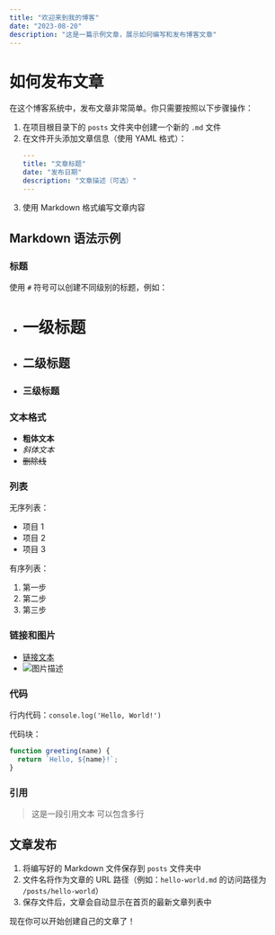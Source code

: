 ```yaml
---
title: "欢迎来到我的博客"
date: "2023-08-20"
description: "这是一篇示例文章，展示如何编写和发布博客文章"
---
```


# 如何发布文章

在这个博客系统中，发布文章非常简单。你只需要按照以下步骤操作：

1. 在项目根目录下的 `posts` 文件夹中创建一个新的 `.md` 文件
2. 在文件开头添加文章信息（使用 YAML 格式）：
   ```yaml
   ---
   title: "文章标题"
   date: "发布日期"
   description: "文章描述（可选）"
   ---
   ```
3. 使用 Markdown 格式编写文章内容

## Markdown 语法示例

### 标题

使用 `#` 符号可以创建不同级别的标题，例如：
- # 一级标题
- ## 二级标题
- ### 三级标题

### 文本格式

- **粗体文本**
- *斜体文本*
- ~~删除线~~

### 列表

无序列表：
- 项目 1
- 项目 2
- 项目 3

有序列表：
1. 第一步
2. 第二步
3. 第三步

### 链接和图片

- [链接文本](https://example.com)
- ![图片描述](https://example.com/image.jpg)

### 代码

行内代码：`console.log('Hello, World!')`

代码块：
```javascript
function greeting(name) {
  return `Hello, ${name}!`;
}
```

### 引用

> 这是一段引用文本
> 可以包含多行

## 文章发布

1. 将编写好的 Markdown 文件保存到 `posts` 文件夹中
2. 文件名将作为文章的 URL 路径（例如：`hello-world.md` 的访问路径为 `/posts/hello-world`）
3. 保存文件后，文章会自动显示在首页的最新文章列表中

现在你可以开始创建自己的文章了！